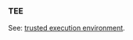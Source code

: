 ### TEE

<p class="c8"><span>See: </span><span class="c2"><a class="c3" href="#h.rsly6bxjqeg5">trusted execution environment</a></span><span class="c0">.</span></p>
